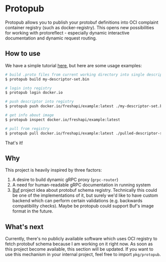 # Protopub

Protopub allows you to publish your protobuf definitions into OCI complaint container registry
(such as docker-registry). This opens new possibilities for working with protoreflect - especially
dynamic interactive documentation and dynamic request routing.

## How to use

We have a simple tutorial [here](docs/tutorial.md), but here are some usage examples:

```bash
# build .proto files from current working directory into single descriptor set file using `protoc`
$ protopub build my-descriptor-set.bin

# login into registry
$ protopub login docker.io

# push descriptor into registry
$ protopub push docker.io/freshapi/example:latest ./my-descriptor-set.bin

# get info about image
$ protopub inspect docker.io/freshapi/example:latest

# pull from registry
$ protopub pull docker.io/freshapi/example:latest ./pulled-descriptor-set.bin
```

That's it!

## Why

This project is heavily inspired by three factors:
1. A desire to build dynamic gRPC proxy (`grpc-router`)
2. A need for human-readable gRPC documentation in running system
3. [Buf](https://github.com/bufbuild/buf) project idea about protobuf schema registry. Technically this could be one of
the implementations of it, but surely we'd like to have custom backend which can perform certain validations
(e.g. backwards compatibility checks). Maybe be protopub could support Buf's image format in the future.

## What's next

Currently, there's no publicly available software which uses OCI registry to fetch protobuf schema because I am 
working on it right now. As soon as this project become available, this section will be updated. If you want
to use this mechanism in your internal project, feel free to import `pkg/protopub`.
